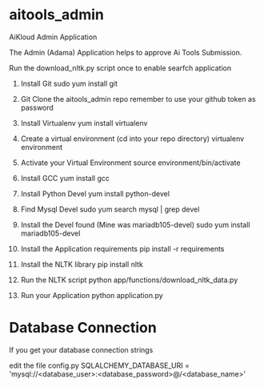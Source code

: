 # aitools_admin
AiKloud Admin Application

The Admin (Adama) Application helps to approve Ai Tools Submission.

Run the download_nltk.py script once to enable searfch application


1. Install Git
sudo yum install git

2. Git Clone the aitools_admin repo
remember to use your github token as password

3. Install Virtualenv
yum install virtualenv

4. Create a virtual environment (cd into your repo directory)
virtualenv environment

5. Activate your Virtual Environment
source environment/bin/activate

6. Install GCC
yum install gcc

7. Install Python Devel
yum install python-devel

8. Find Mysql Devel
sudo yum search mysql | grep devel

9. Install the Devel found (Mine was mariadb105-devel)
sudo yum install mariadb105-devel

10. Install the Application requirements
pip install -r requirements

11. Install the NLTK library
pip install nltk

12. Run the NLTK script
python app/functions/download_nltk_data.py

13. Run your Application
python application.py

Database Connection
===================
If you get your database connection strings

edit the file config.py
SQLALCHEMY_DATABASE_URI = 'mysql://<database_user>:<database_password>@<endpoint>/<database_name>'








